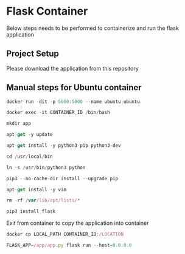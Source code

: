 
# Flask Container

Below steps needs to be performed to containerize and run the flask application


## Project Setup

Please download the application from this repository



## Manual steps for Ubuntu container

```javascript
docker run -dit -p 5000:5000 --name ubuntu ubuntu
```
```javascript
docker exec -it CONTAINER_ID /bin/bash
```
```javascript
mkdir app
```

```javascript
apt-get -y update
```
```javascript
apt-get install -y python3-pip python3-dev
```
```javascript
cd /usr/local/bin
```
```javascript
ln -s /usr/bin/python3 python
```
```javascript
pip3 --no-cache-dir install --upgrade pip
```
```javascript
apt-get install -y vim
```
```javascript
rm -rf /var/lib/apt/lists/*
```
```javascript
pip3 install flask
```
Exit from container to copy the application into container
```javascript
docker cp LOCAL_PATH CONTAINER_ID:/LOCATION
```
```javascript
FLASK_APP=/app/app.py flask run --host=0.0.0.0
```
